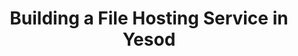 ---
title: Building a File Hosting Service in Yesod
url: https://www.fpcomplete.com/school/advanced-haskell/building-a-file-hosting-service-in-yesod
authors:
- School of Haskell
type: article
tags:
- web
- web frameworks
libraries:
- Yesod
doHaskell-type: extended example
dohaskell-year: 2013
---